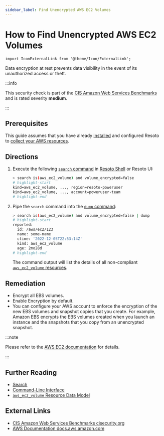 ```yaml
---
sidebar_label: Find Unencrypted AWS EC2 Volumes
---
```


# How to Find Unencrypted AWS EC2 Volumes

```mdx-code-block
import IconExternalLink from '@theme/Icon/ExternalLink';
```

Data encryption at rest prevents data visibility in the event of its unauthorized access or theft.

:::info

This security check is part of the [CIS Amazon Web Services Benchmarks](https://cisecurity.org/benchmark/amazon_web_services) and is rated severity **medium**.

:::

## Prerequisites

This guide assumes that you have already [installed](../../../getting-started/install-resoto/index.md) and configured Resoto to [collect your AWS resources](../../../how-to-guides/data-sources/collect-aws-resource-data.md).

## Directions

1. Execute the following [`search` command](../../../reference/cli/search-commands/search.md) in [Resoto Shell](../../../reference/components/shell.md) or Resoto UI:

   ```bash
   > search is(aws_ec2_volume) and volume_encrypted=false
   # highlight-start
   ​kind=aws_ec2_volume, ..., region=resoto-poweruser
   ​kind=aws_ec2_volume, ..., account=poweruser-team
   # highlight-end
   ```

2. Pipe the `search` command into the [`dump` command](../../../reference/cli/format-commands/dump.md):

   ```bash
   > search is(aws_ec2_volume) and volume_encrypted=false | dump
   # highlight-start
   ​reported:
   ​  id: /aws/ec2/123
   ​  name: some-name
   ​  ctime: '2022-12-05T22:53:14Z'
   ​  kind: aws_ec2_volume
   ​  age: 2mo28d
   # highlight-end
   ```

   The command output will list the details of all non-compliant [`aws_ec2_volume` resources](../../../reference/data-models/aws/index.md#aws_ec2_volume).

## Remediation

- Encrypt all EBS volumes.
- Enable Encryption by default.
- You can configure your AWS account to enforce the encryption of the new EBS volumes and snapshot copies that you create. For example, Amazon EBS encrypts the EBS volumes created when you launch an instance and the snapshots that you copy from an unencrypted snapshot.

:::note

Please refer to the [AWS EC2 documentation](https://docs.aws.amazon.com/AWSEC2/latest/UserGuide/EBSEncryption.html) for details.

:::

## Further Reading

- [Search](../../../reference/search/index.md)
- [Command-Line Interface](../../../reference/cli/index.md)
- [`aws_ec2_volume` Resource Data Model](../../../reference/data-models/aws/index.md#aws_ec2_volume)

## External Links

- [CIS Amazon Web Services Benchmarks <span class="badge badge--secondary">cisecurity.org <IconExternalLink width="10" height="10" /></span>](https://cisecurity.org/benchmark/amazon_web_services)
- [AWS Documentation <span class="badge badge--secondary">docs.aws.amazon.com <IconExternalLink width="10" height="10" /></span>](https://docs.aws.amazon.com/AWSEC2/latest/UserGuide/EBSEncryption.html)
